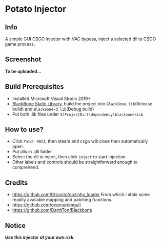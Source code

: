 # Potato Injector
## Info
 A simple GUI CSGO injector with VAC bypass, inject a selected dll to CSGO game process.
## Screenshot
**To be uploaded...**
## Build Prerequisites
+ Installed Microsoft Visual Studio 2019+ 
+ [BlackBone Static Library](https://github.com/DarthTon/Blackbone), build the project into `BlackBone.lib`(Release build) and `BlackBone-d.lib`(Debug build)
+ Put both .lib files under `$(ProjectDir)\dependency\blackbone\Lib`
## How to use?
+ Click `Patch VAC3`, then steam and csgo will close then automatically open.
+ Put dlls in .dll folder
+ Select the dll to inject, then click `inject` to start injection
+ Other labels and controls should be straightforward enough to comprehend.
## Credits
+ https://github.com/b1scoito/cozinha_loader From which I stole some readily available mapping and patching functions.
+ https://github.com/ocornut/imgui]
+ https://github.com/DarthTon/Blackbone
## Notice
***Use this injector at your own risk.***
